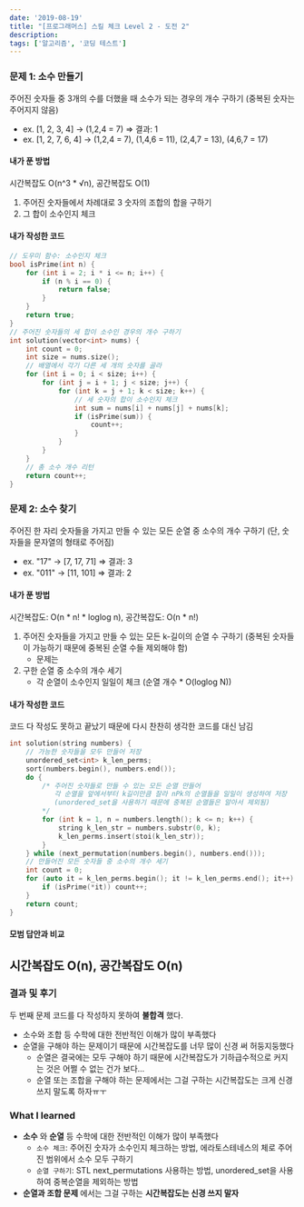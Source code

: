 ```yaml
---
date: '2019-08-19'
title: "[프로그래머스] 스킬 체크 Level 2 - 도전 2"
description: 
tags: ['알고리즘', '코딩 테스트']
---
```


### 문제 1: 소수 만들기
주어진 숫자들 중 3개의 수를 더했을 때 소수가 되는 경우의 개수 구하기
(중복된 숫자는 주어지지 않음)
 - ex. [1, 2, 3, 4] -> (1,2,4 = 7) => 결과: 1
 - ex. [1, 2, 7, 6, 4] -> (1,2,4 = 7), (1,4,6 = 11), (2,4,7 = 13), (4,6,7 = 17)

#### 내가 푼 방법
시간복잡도 O(n^3 * √n), 공간복잡도 O(1)
1. 주어진 숫자들에서 차례대로 3 숫자의 조합의 합을 구하기
2. 그 합이 소수인지 체크

#### 내가 작성한 코드
```cpp
// 도우미 함수: 소수인지 체크
bool isPrime(int n) {
    for (int i = 2; i * i <= n; i++) {
        if (n % i == 0) {
            return false;
        }
    }
    return true;
}
// 주어진 숫자들의 세 합이 소수인 경우의 개수 구하기
int solution(vector<int> nums) {
    int count = 0;
    int size = nums.size();
    // 배열에서 각기 다른 세 개의 숫자를 골라
    for (int i = 0; i < size; i++) {
        for (int j = i + 1; j < size; j++) {
            for (int k = j + 1; k < size; k++) {
                // 세 숫자의 합이 소수인지 체크
                int sum = nums[i] + nums[j] + nums[k];
                if (isPrime(sum)) {
                    count++;
                }
            }
        }
    }
    // 총 소수 개수 리턴
    return count++;
}
```

### 문제 2: 소수 찾기
주어진 한 자리 숫자들을 가지고 만들 수 있는 모든 순열 중 소수의 개수 구하기 (단, 숫자들을 문자열의 형태로 주어짐)  
 - ex. "17" -> [7, 17, 71] => 결과: 3
 - ex. "011" -> [11, 101] => 결과: 2

#### 내가 푼 방법
시간복잡도: O(n * n! * loglog n), 공간복잡도: O(n * n!)
1. 주어진 숫자들을 가지고 만들 수 있는 모든 k-길이의 순열 수 구하기 (중복된 숫자들이 가능하기 때문에 중복된 순열 수들 제외해야 함)
    - 문제는 
2. 구한 순열 중 소수의 개수 세기
    - 각 순열이 소수인지 일일이 체크 (순열 개수 * O(loglog N))

#### 내가 작성한 코드
코드 다 작성도 못하고 끝났기 때문에 다시 찬찬히 생각한 코드를 대신 남김
```cpp
int solution(string numbers) {    
    // 가능한 숫자들을 모두 만들어 저장
    unordered_set<int> k_len_perms;
    sort(numbers.begin(), numbers.end());
    do {
        /* 주어진 숫자들로 만들 수 있는 모든 순열 만들어
           각 순열을 앞에서부터 k길이만큼 잘라 nPk의 순열들을 일일이 생성하여 저장
           (unordered_set을 사용하기 때문에 중복된 순열들은 알아서 제외됨)
        */
        for (int k = 1, n = numbers.length(); k <= n; k++) {
            string k_len_str = numbers.substr(0, k);
            k_len_perms.insert(stoi(k_len_str));
        }
    } while (next_permutation(numbers.begin(), numbers.end()));
    // 만들어진 모든 숫자들 중 소수의 개수 세기
    int count = 0;
    for (auto it = k_len_perms.begin(); it != k_len_perms.end(); it++) {
        if (isPrime(*it)) count++;
    }
    return count;
}
```

#### 모범 답안과 비교
시간복잡도 O(n), 공간복잡도 O(n)
- 

### 결과 및 후기
두 번째 문제 코드를 다 작성하지 못하여 __불합격__ 했다.
- 소수와 조합 등 수학에 대한 전반적인 이해가 많이 부족했다
- 순열을 구해야 하는 문제이기 때문에 시간복잡도를 너무 많이 신경 써 허둥지둥했다
    - 순열은 결국에는 모두 구해야 하기 때문에 시간복잡도가 기하급수적으로 커지는 것은 어쩔 수 없는 건가 보다...
    - 순열 또는 조합을 구해야 하는 문제에서는 그걸 구하는 시간복잡도는 크게 신경 쓰지 말도록 하자ㅠㅜ

### What I learned
- __소수__ 와 __순열__ 등 수학에 대한 전반적인 이해가 많이 부족했다
    - `소수 체크`: 주어진 숫자가 소수인지 체크하는 방법, 에라토스테네스의 체로 주어진 범위에서 소수 모두 구하기
    - `순열 구하기`: STL next_permutations 사용하는 방법, unordered_set을 사용하여 중복순열을 제외하는 방법
- __순열과 조합 문제__ 에서는 그걸 구하는 __시간복잡도는 신경 쓰지 말자__